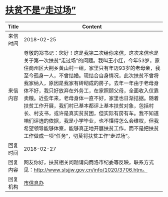 # [扶贫不是“走过场”](http://www.shangluo.gov.cn/zmhd/ldxxxx.jsp?urltype=leadermail.LeaderMailContentUrl&wbtreeid=1112&leadermailid=4559)

| Title |                                                                                                                                                               Content                                                                                                                                                               |
|:-----:|-------------------------------------------------------------------------------------------------------------------------------------------------------------------------------------------------------------------------------------------------------------------------------------------------------------------------------------|
| 来信时间  | 2018-02-25                                                                                                                                                                                                                                                                                                                          |
| 来信内容  | 尊敬的郑书记：您好！这是我第二次给你来信，这次来信也是关于第一次扶贫“走过场”的问题。我叫王小红，今年53岁，家住商州区大荆乡黄山村一组，家里只有年迈93岁的老母亲，我至今孤身一人，不曾结婚。现结合自身情况，此次扶贫不曾将我家纳入，原因是我家有砖砌成的房子。去年一年由于老母身体不好，我只好放弃在外务工，在家照顾父母，全面收入仅靠卖粮。近些年来，老母身体一直不好，家里也日渐拮据。随着扶贫工作开展，我们村已基本都评上基本扶贫对象，包括村长、村支书，或许是真实贫贫困，但实际有房有车。我不知道咱们评选的依据，我是小学毕业，也不懂得怎么会维权，但我希望领导能够体察，能够真正地开展扶贫工作，而不是把扶贫工作做成一项“任务”，切莫将扶贫工作“走过场”。 |
| 回复时间  | 2018-02-27                                                                                                                                                                                                                                                                                                                          |
| 回复内容  | 网友你好，扶贫相关问题请向商洛市纪委等反映，联系方式见：http://www.slsjjw.gov.cn/info/1020/3706.htm。                                                                                                                                                                                                                                                            |
| 回复机构  | [市信息办](../../category/agencies/市信息办.md)                                                                                                                                                                                                                                                                                             |